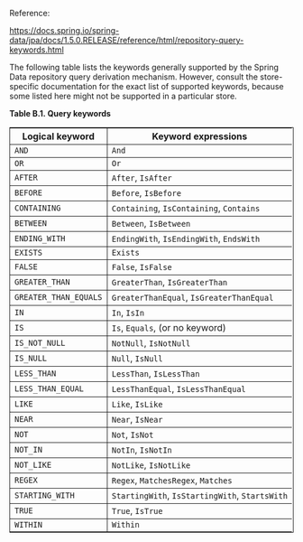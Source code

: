 Reference:

https://docs.spring.io/spring-data/jpa/docs/1.5.0.RELEASE/reference/html/repository-query-keywords.html

<p>The following table lists the keywords generally supported by the
Spring Data repository query derivation mechanism. However, consult the
store-specific documentation for the exact list of supported keywords,
because some listed here might not be supported in a particular
store.</p><div class="table"><a name="d0e2767"></a><p class="title"><b>Table&nbsp;B.1.&nbsp;Query keywords</b></p><div class="table-contents"><table summary="Query keywords" style="border-collapse: collapse;border-top: 0.5pt solid ; border-bottom: 0.5pt solid ; border-left: 0.5pt solid ; border-right: 0.5pt solid ; "><colgroup><col><col></colgroup><thead><tr><th style="border-right: 0.5pt solid ; border-bottom: 0.5pt solid ; ">Logical keyword</th><th style="border-bottom: 0.5pt solid ; ">Keyword expressions</th></tr></thead><tbody><tr><td style="border-right: 0.5pt solid ; border-bottom: 0.5pt solid ; "><code class="code">AND</code></td><td style="border-bottom: 0.5pt solid ; "><code class="literal">And</code></td></tr><tr><td style="border-right: 0.5pt solid ; border-bottom: 0.5pt solid ; "><code class="code">OR</code></td><td style="border-bottom: 0.5pt solid ; "><code class="literal">Or</code></td></tr><tr><td style="border-right: 0.5pt solid ; border-bottom: 0.5pt solid ; "><code class="code">AFTER</code></td><td style="border-bottom: 0.5pt solid ; "><code class="literal">After</code>,
<code class="literal">IsAfter</code></td></tr><tr><td style="border-right: 0.5pt solid ; border-bottom: 0.5pt solid ; "><code class="code">BEFORE</code></td><td style="border-bottom: 0.5pt solid ; "><code class="literal">Before</code>,
<code class="literal">IsBefore</code></td></tr><tr><td style="border-right: 0.5pt solid ; border-bottom: 0.5pt solid ; "><code class="code">CONTAINING</code></td><td style="border-bottom: 0.5pt solid ; "><code class="literal">Containing</code>,
<code class="literal">IsContaining</code>,
<code class="literal">Contains</code></td></tr><tr><td style="border-right: 0.5pt solid ; border-bottom: 0.5pt solid ; "><code class="code">BETWEEN</code></td><td style="border-bottom: 0.5pt solid ; "><code class="literal">Between</code>,
<code class="literal">IsBetween</code></td></tr><tr><td style="border-right: 0.5pt solid ; border-bottom: 0.5pt solid ; "><code class="code">ENDING_WITH</code></td><td style="border-bottom: 0.5pt solid ; "><code class="literal">EndingWith</code>,
<code class="literal">IsEndingWith</code>,
<code class="literal">EndsWith</code></td></tr><tr><td style="border-right: 0.5pt solid ; border-bottom: 0.5pt solid ; "><code class="code">EXISTS</code></td><td style="border-bottom: 0.5pt solid ; "><code class="literal">Exists</code></td></tr><tr><td style="border-right: 0.5pt solid ; border-bottom: 0.5pt solid ; "><code class="code">FALSE</code></td><td style="border-bottom: 0.5pt solid ; "><code class="literal">False</code>,
<code class="literal">IsFalse</code></td></tr><tr><td style="border-right: 0.5pt solid ; border-bottom: 0.5pt solid ; "><code class="code">GREATER_THAN</code></td><td style="border-bottom: 0.5pt solid ; "><code class="literal">GreaterThan</code>,
<code class="literal">IsGreaterThan</code></td></tr><tr><td style="border-right: 0.5pt solid ; border-bottom: 0.5pt solid ; "><code class="code">GREATER_THAN_EQUALS</code></td><td style="border-bottom: 0.5pt solid ; "><code class="literal">GreaterThanEqual</code>,
<code class="literal">IsGreaterThanEqual</code></td></tr><tr><td style="border-right: 0.5pt solid ; border-bottom: 0.5pt solid ; "><code class="code">IN</code></td><td style="border-bottom: 0.5pt solid ; "><code class="literal">In</code>, <code class="literal">IsIn</code></td></tr><tr><td style="border-right: 0.5pt solid ; border-bottom: 0.5pt solid ; "><code class="code">IS</code></td><td style="border-bottom: 0.5pt solid ; "><code class="literal">Is</code>, <code class="literal">Equals</code>, (or no
keyword)</td></tr><tr><td style="border-right: 0.5pt solid ; border-bottom: 0.5pt solid ; "><code class="code">IS_NOT_NULL</code></td><td style="border-bottom: 0.5pt solid ; "><code class="literal">NotNull</code>,
<code class="literal">IsNotNull</code></td></tr><tr><td style="border-right: 0.5pt solid ; border-bottom: 0.5pt solid ; "><code class="code">IS_NULL</code></td><td style="border-bottom: 0.5pt solid ; "><code class="literal">Null</code>, <code class="literal">IsNull</code></td></tr><tr><td style="border-right: 0.5pt solid ; border-bottom: 0.5pt solid ; "><code class="code">LESS_THAN</code></td><td style="border-bottom: 0.5pt solid ; "><code class="literal">LessThan</code>,
<code class="literal">IsLessThan</code></td></tr><tr><td style="border-right: 0.5pt solid ; border-bottom: 0.5pt solid ; "><code class="code">LESS_THAN_EQUAL</code></td><td style="border-bottom: 0.5pt solid ; "><code class="literal">LessThanEqual</code>,
<code class="literal">IsLessThanEqual</code></td></tr><tr><td style="border-right: 0.5pt solid ; border-bottom: 0.5pt solid ; "><code class="code">LIKE</code></td><td style="border-bottom: 0.5pt solid ; "><code class="literal">Like</code>, <code class="literal">IsLike</code></td></tr><tr><td style="border-right: 0.5pt solid ; border-bottom: 0.5pt solid ; "><code class="code">NEAR</code></td><td style="border-bottom: 0.5pt solid ; "><code class="literal">Near</code>, <code class="literal">IsNear</code></td></tr><tr><td style="border-right: 0.5pt solid ; border-bottom: 0.5pt solid ; "><code class="code">NOT</code></td><td style="border-bottom: 0.5pt solid ; "><code class="literal">Not</code>, <code class="literal">IsNot</code></td></tr><tr><td style="border-right: 0.5pt solid ; border-bottom: 0.5pt solid ; "><code class="code">NOT_IN</code></td><td style="border-bottom: 0.5pt solid ; "><code class="literal">NotIn</code>,
<code class="literal">IsNotIn</code></td></tr><tr><td style="border-right: 0.5pt solid ; border-bottom: 0.5pt solid ; "><code class="code">NOT_LIKE</code></td><td style="border-bottom: 0.5pt solid ; "><code class="literal">NotLike</code>,
<code class="literal">IsNotLike</code></td></tr><tr><td style="border-right: 0.5pt solid ; border-bottom: 0.5pt solid ; "><code class="code">REGEX</code></td><td style="border-bottom: 0.5pt solid ; "><code class="literal">Regex</code>, <code class="literal">MatchesRegex</code>,
<code class="literal">Matches</code></td></tr><tr><td style="border-right: 0.5pt solid ; border-bottom: 0.5pt solid ; "><code class="code">STARTING_WITH</code></td><td style="border-bottom: 0.5pt solid ; "><code class="literal">StartingWith</code>,
<code class="literal">IsStartingWith</code>,
<code class="literal">StartsWith</code></td></tr><tr><td style="border-right: 0.5pt solid ; border-bottom: 0.5pt solid ; "><code class="code">TRUE</code></td><td style="border-bottom: 0.5pt solid ; "><code class="literal">True</code>, <code class="literal">IsTrue</code></td></tr><tr><td style="border-right: 0.5pt solid ; "><code class="code">WITHIN</code></td><td style=""><code class="literal">Within</code>

